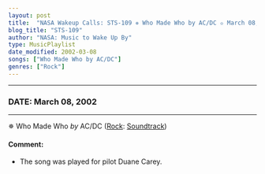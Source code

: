 ```yaml
---
layout: post
title:  "NASA Wakeup Calls: STS-109 ✵ Who Made Who by AC/DC ✫ March 08, 2002"
blog_title: "STS-109"
author: "NASA: Music to Wake Up By"
type: MusicPlaylist
date_modified: 2002-03-08
songs: ["Who Made Who by AC/DC"]
genres: ["Rock"]
---
```


----
### DATE: March 08, 2002
----
✵ Who Made Who *by* AC/DC ([Rock](https://www.discogs.com/genre/Rock): [Soundtrack](https://www.discogs.com/style/Soundtrack)) <a target="blank_" href="https://www.discogs.com/ACDC-Who-Made-Who/master/8618">
    <i class="fas fa-compact-disc"
       title="Discogs entry for this song"
       alt="Discogs entry for this song"
       style="font-size: 1.1em;"></i></a>
    

#### Comment:
* The song was played for pilot Duane Carey.



<br/>
<center>
	<a target="_blank"
	   href="https://twitter.com/intent/tweet?hashtags=Space,NASA,Playlist,NASAWakeupCalls,SpaceProgram&text=🚀 {{ page.author}}, {{ page.title }}. {{ site.url }}{{ page.url }}&via=nasawakeupcalls"><i class="fab fa-twitter" title="Tweet this page" alt="Tweet this page" style="font-size: 1.3em;"></i></a>
	&nbsp; 	<i class="fas fa-user-astronaut" style="font-size: 1.5em;"></i> &nbsp;
    <a id="custom_amazon_link"
       type="amzn" search="#"
       category="popular music">
    <i class="fab fa-amazon" style="font-size: 1.3em;"></i></a>
</center>

<!-- Randomly resolve an individual entry from a song array -->
<script src="/assets/javascript/seedrandom.min.js"></script>
<script>
  var wake_me_up = ["Who Made Who by AC/DC"];
  var prng = new Math.seedrandom();
  function randomSong() {
    song = wake_me_up[Math.floor(Math.random() * wake_me_up.length)];
    var amazon_link = document.getElementById("custom_amazon_link");
    amazon_link.setAttribute("search", song);
  }
  window.onload = randomSong();
</script>

